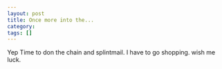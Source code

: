 ```yaml
---
layout: post
title: Once more into the...
category: 
tags: []
---
```



Yep Time to don the chain and splintmail.  I have to go shopping.  wish me luck.

